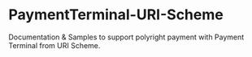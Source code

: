 # PaymentTerminal-URI-Scheme
Documentation &amp; Samples to support polyright payment with Payment Terminal from URI Scheme.
